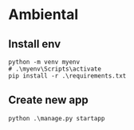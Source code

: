 # Ambiental


## Install env
```
python -m venv myenv
# .\myenv\Scripts\activate
pip install -r .\requirements.txt
``` 

## Create new app
```
python .\manage.py startapp
```